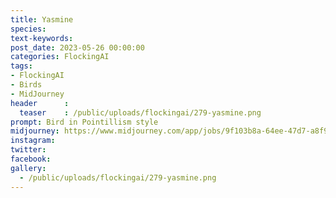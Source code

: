 ```yaml
---
title: Yasmine
species: 
text-keywords: 
post_date: 2023-05-26 00:00:00
categories: FlockingAI
tags:
- FlockingAI
- Birds
- MidJourney 
header      :
  teaser    : /public/uploads/flockingai/279-yasmine.png
prompt: Bird in Pointillism style
midjourney: https://www.midjourney.com/app/jobs/9f103b8a-64ee-47d7-a8f9-6c603f409f8f
instagram: 
twitter: 
facebook: 
gallery: 
  - /public/uploads/flockingai/279-yasmine.png
---
```


